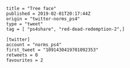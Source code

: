 ```
title = "Tree face"
published = 2019-02-01T20:17:44Z
origin = "twitter-norms_ps4"
type = "tweet"
tag = [ "ps4share", "red-dead-redemption-2",]

[twitter]
account = "norms_ps4"
first_tweet = "1091430419701092353"
retweets = 0
favourites = 2
```

<p class='image'><img src='https://mnf.m17s.net/2019/02/01/DyWKLibWwAMAgft.jpg' alt=''></p>

